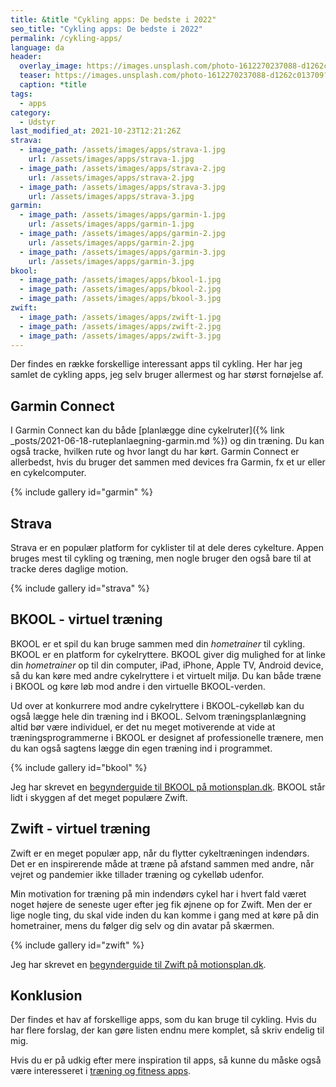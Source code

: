 ```yaml
---
title: &title "Cykling apps: De bedste i 2022"
seo_title: "Cykling apps: De bedste i 2022"
permalink: /cykling-apps/
language: da
header:
  overlay_image: https://images.unsplash.com/photo-1612270237088-d1262c013709?ixid=MnwxMjA3fDB8MHxwaG90by1wYWdlfHx8fGVufDB8fHx8&ixlib=rb-1.2.1&auto=format&fit=crop&h=600&w=1200&q=10
  teaser: https://images.unsplash.com/photo-1612270237088-d1262c013709?ixid=MnwxMjA3fDB8MHxwaG90by1wYWdlfHx8fGVufDB8fHx8&ixlib=rb-1.2.1&auto=format&fit=crop&h=300&w=400&q=10
  caption: *title
tags:
  - apps
category:
  - Udstyr
last_modified_at: 2021-10-23T12:21:26Z
strava:
  - image_path: /assets/images/apps/strava-1.jpg
    url: /assets/images/apps/strava-1.jpg
  - image_path: /assets/images/apps/strava-2.jpg
    url: /assets/images/apps/strava-2.jpg
  - image_path: /assets/images/apps/strava-3.jpg
    url: /assets/images/apps/strava-3.jpg
garmin:
  - image_path: /assets/images/apps/garmin-1.jpg
    url: /assets/images/apps/garmin-1.jpg
  - image_path: /assets/images/apps/garmin-2.jpg
    url: /assets/images/apps/garmin-2.jpg
  - image_path: /assets/images/apps/garmin-3.jpg
    url: /assets/images/apps/garmin-3.jpg
bkool:
  - image_path: /assets/images/apps/bkool-1.jpg
  - image_path: /assets/images/apps/bkool-2.jpg
  - image_path: /assets/images/apps/bkool-3.jpg
zwift:
  - image_path: /assets/images/apps/zwift-1.jpg
  - image_path: /assets/images/apps/zwift-2.jpg
  - image_path: /assets/images/apps/zwift-3.jpg
---
```


Der findes en række forskellige interessant apps til cykling. Her har jeg samlet de cykling apps, jeg selv bruger allermest og har størst fornøjelse af.

## Garmin Connect

I Garmin Connect kan du både [planlægge dine cykelruter]({% link _posts/2021-06-18-ruteplanlaegning-garmin.md %}) og din træning. Du kan også tracke, hvilken rute og hvor langt du har kørt. Garmin Connect er allerbedst, hvis du bruger det sammen med devices fra Garmin, fx et ur eller en cykelcomputer.

{% include gallery id="garmin" %}

## Strava

Strava er en populær platform for cyklister til at dele deres cykelture. Appen bruges mest til cykling og træning, men nogle bruger den også bare til at tracke deres daglige motion.

{% include gallery id="strava" %}

## BKOOL - virtuel træning

BKOOL er et spil du kan bruge sammen med din _hometrainer_ til cykling. BKOOL er en platform for cykelryttere. BKOOL giver dig mulighed for at linke din _hometrainer_ op til din computer, iPad, iPhone, Apple TV, Android device, så du kan køre med andre cykelryttere i et virtuelt miljø. Du kan både træne i BKOOL og køre løb mod andre i den virtuelle BKOOL-verden.

Ud over at konkurrere mod andre cykelryttere i BKOOL-cykelløb kan du også lægge hele din træning ind i BKOOL. Selvom træningsplanlægning altid bør være individuel, er det nu meget motiverende at vide at træningsprogrammerne i BKOOL er designet af professionelle trænere, men du kan også sagtens lægge din egen træning ind i programmet.

{% include gallery id="bkool" %}

Jeg har skrevet en [begynderguide til BKOOL på motionsplan.dk](https://www.motionsplan.dk/bkool-begynderguide/). BKOOL står lidt i skyggen af det meget populære Zwift.

## Zwift - virtuel træning

Zwift er en meget populær app, når du flytter cykeltræningen indendørs. Det er en inspirerende måde at træne på afstand sammen med andre, når vejret og pandemier ikke tillader træning og cykelløb udenfor.

Min motivation for træning på min indendørs cykel har i hvert fald været noget højere de seneste uger efter jeg fik øjnene op for Zwift. Men der er lige nogle ting, du skal vide inden du kan komme i gang med at køre på din hometrainer, mens du følger dig selv og din avatar på skærmen.

{% include gallery id="zwift" %}

Jeg har skrevet en [begynderguide til Zwift på motionsplan.dk](https://www.motionsplan.dk/komplet-begynderguide-zwift/).

## Konklusion

Der findes et hav af forskellige apps, som du kan bruge til cykling. Hvis du har flere forslag, der kan gøre listen endnu mere komplet, så skriv endelig til mig.

Hvis du er på udkig efter mere inspiration til apps, så kunne du måske også være interesseret i [træning og fitness apps](https://www.motionsplan.dk/fitness-apps/).
